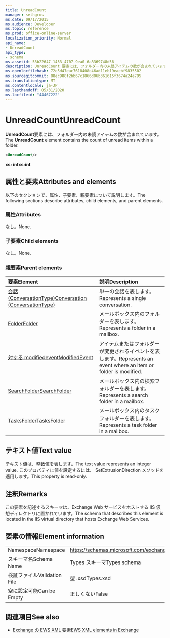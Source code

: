 ```yaml
---
title: UnreadCount
manager: sethgros
ms.date: 09/17/2015
ms.audience: Developer
ms.topic: reference
ms.prod: office-online-server
localization_priority: Normal
api_name:
- UnreadCount
api_type:
- schema
ms.assetid: 53b22647-1453-4707-9ea0-6a8369748d56
description: UnreadCount 要素には、フォルダー内の未読アイテムの数が含まれています。
ms.openlocfilehash: 72e5d47eac7618408e46ad11eb19eaebf9835502
ms.sourcegitcommit: 88ec988f2bb67c1866d06b361615f3674a24e795
ms.translationtype: MT
ms.contentlocale: ja-JP
ms.lasthandoff: 05/31/2020
ms.locfileid: "44467222"
---
```

# <a name="unreadcount"></a><span data-ttu-id="79fc6-103">UnreadCount</span><span class="sxs-lookup"><span data-stu-id="79fc6-103">UnreadCount</span></span>

<span data-ttu-id="79fc6-104">**UnreadCount**要素には、フォルダー内の未読アイテムの数が含まれています。</span><span class="sxs-lookup"><span data-stu-id="79fc6-104">The **UnreadCount** element contains the count of unread items within a folder.</span></span> 
  
```XML
<UnreadCount/>
```

 <span data-ttu-id="79fc6-105">**xs: int**</span><span class="sxs-lookup"><span data-stu-id="79fc6-105">**xs:int**</span></span>
## <a name="attributes-and-elements"></a><span data-ttu-id="79fc6-106">属性と要素</span><span class="sxs-lookup"><span data-stu-id="79fc6-106">Attributes and elements</span></span>

<span data-ttu-id="79fc6-107">以下のセクションで、属性、子要素、親要素について説明します。</span><span class="sxs-lookup"><span data-stu-id="79fc6-107">The following sections describe attributes, child elements, and parent elements.</span></span>
  
### <a name="attributes"></a><span data-ttu-id="79fc6-108">属性</span><span class="sxs-lookup"><span data-stu-id="79fc6-108">Attributes</span></span>

<span data-ttu-id="79fc6-109">なし。</span><span class="sxs-lookup"><span data-stu-id="79fc6-109">None.</span></span>
  
### <a name="child-elements"></a><span data-ttu-id="79fc6-110">子要素</span><span class="sxs-lookup"><span data-stu-id="79fc6-110">Child elements</span></span>

<span data-ttu-id="79fc6-111">なし。</span><span class="sxs-lookup"><span data-stu-id="79fc6-111">None.</span></span>
  
### <a name="parent-elements"></a><span data-ttu-id="79fc6-112">親要素</span><span class="sxs-lookup"><span data-stu-id="79fc6-112">Parent elements</span></span>

|<span data-ttu-id="79fc6-113">**要素**</span><span class="sxs-lookup"><span data-stu-id="79fc6-113">**Element**</span></span>|<span data-ttu-id="79fc6-114">**説明**</span><span class="sxs-lookup"><span data-stu-id="79fc6-114">**Description**</span></span>|
|:-----|:-----|
|[<span data-ttu-id="79fc6-115">会話 (ConversationType)</span><span class="sxs-lookup"><span data-stu-id="79fc6-115">Conversation (ConversationType)</span></span>](conversation-conversationtype.md) <br/> |<span data-ttu-id="79fc6-116">単一の会話を表します。</span><span class="sxs-lookup"><span data-stu-id="79fc6-116">Represents a single conversation.</span></span>  <br/> |
|[<span data-ttu-id="79fc6-117">Folder</span><span class="sxs-lookup"><span data-stu-id="79fc6-117">Folder</span></span>](folder.md) <br/> |<span data-ttu-id="79fc6-118">メールボックス内のフォルダーを表します。</span><span class="sxs-lookup"><span data-stu-id="79fc6-118">Represents a folder in a mailbox.</span></span>  <br/> |
|[<span data-ttu-id="79fc6-119">対する modifiedevent</span><span class="sxs-lookup"><span data-stu-id="79fc6-119">ModifiedEvent</span></span>](modifiedevent.md) <br/> |<span data-ttu-id="79fc6-120">アイテムまたはフォルダーが変更されるイベントを表します。</span><span class="sxs-lookup"><span data-stu-id="79fc6-120">Represents an event where an item or folder is modified.</span></span>  <br/> |
|[<span data-ttu-id="79fc6-121">SearchFolder</span><span class="sxs-lookup"><span data-stu-id="79fc6-121">SearchFolder</span></span>](searchfolder.md) <br/> |<span data-ttu-id="79fc6-122">メールボックス内の検索フォルダーを表します。</span><span class="sxs-lookup"><span data-stu-id="79fc6-122">Represents a search folder in a mailbox.</span></span>  <br/> |
|[<span data-ttu-id="79fc6-123">TasksFolder</span><span class="sxs-lookup"><span data-stu-id="79fc6-123">TasksFolder</span></span>](tasksfolder.md) <br/> |<span data-ttu-id="79fc6-124">メールボックス内のタスクフォルダーを表します。</span><span class="sxs-lookup"><span data-stu-id="79fc6-124">Represents a task folder in a mailbox.</span></span>  <br/> |
   
## <a name="text-value"></a><span data-ttu-id="79fc6-125">テキスト値</span><span class="sxs-lookup"><span data-stu-id="79fc6-125">Text value</span></span>

<span data-ttu-id="79fc6-126">テキスト値は、整数値を表します。</span><span class="sxs-lookup"><span data-stu-id="79fc6-126">The text value represents an integer value.</span></span> <span data-ttu-id="79fc6-127">このプロパティに値を設定するには、 SetExtrusionDirection メソッドを適用します。</span><span class="sxs-lookup"><span data-stu-id="79fc6-127">This property is read-only.</span></span>
  
## <a name="remarks"></a><span data-ttu-id="79fc6-128">注釈</span><span class="sxs-lookup"><span data-stu-id="79fc6-128">Remarks</span></span>

<span data-ttu-id="79fc6-129">この要素を記述するスキーマは、Exchange Web サービスをホストする IIS 仮想ディレクトリに置かれています。</span><span class="sxs-lookup"><span data-stu-id="79fc6-129">The schema that describes this element is located in the IIS virtual directory that hosts Exchange Web Services.</span></span>
  
## <a name="element-information"></a><span data-ttu-id="79fc6-130">要素の情報</span><span class="sxs-lookup"><span data-stu-id="79fc6-130">Element information</span></span>

|||
|:-----|:-----|
|<span data-ttu-id="79fc6-131">Namespace</span><span class="sxs-lookup"><span data-stu-id="79fc6-131">Namespace</span></span>  <br/> |https://schemas.microsoft.com/exchange/services/2006/types  <br/> |
|<span data-ttu-id="79fc6-132">スキーマ名</span><span class="sxs-lookup"><span data-stu-id="79fc6-132">Schema Name</span></span>  <br/> |<span data-ttu-id="79fc6-133">Types スキーマ</span><span class="sxs-lookup"><span data-stu-id="79fc6-133">Types schema</span></span>  <br/> |
|<span data-ttu-id="79fc6-134">検証ファイル</span><span class="sxs-lookup"><span data-stu-id="79fc6-134">Validation File</span></span>  <br/> |<span data-ttu-id="79fc6-135">型 .xsd</span><span class="sxs-lookup"><span data-stu-id="79fc6-135">Types.xsd</span></span>  <br/> |
|<span data-ttu-id="79fc6-136">空に設定可能</span><span class="sxs-lookup"><span data-stu-id="79fc6-136">Can be Empty</span></span>  <br/> |<span data-ttu-id="79fc6-137">正しくない</span><span class="sxs-lookup"><span data-stu-id="79fc6-137">False</span></span>  <br/> |
   
## <a name="see-also"></a><span data-ttu-id="79fc6-138">関連項目</span><span class="sxs-lookup"><span data-stu-id="79fc6-138">See also</span></span>



- [<span data-ttu-id="79fc6-139">Exchange の EWS XML 要素</span><span class="sxs-lookup"><span data-stu-id="79fc6-139">EWS XML elements in Exchange</span></span>](ews-xml-elements-in-exchange.md)

